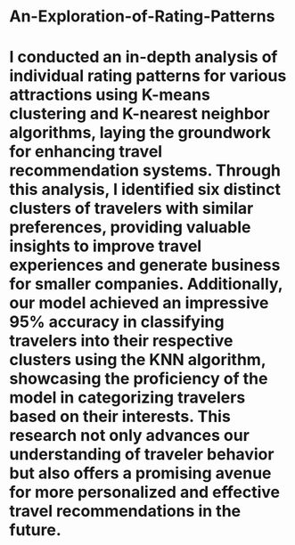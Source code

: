 # An-Exploration-of-Rating-Patterns

# I conducted an in-depth analysis of individual rating patterns for various attractions using K-means clustering and K-nearest neighbor algorithms, laying the groundwork for enhancing travel recommendation systems. Through this analysis, I identified six distinct clusters of travelers with similar preferences, providing valuable insights to improve travel experiences and generate business for smaller companies. Additionally, our model achieved an impressive 95% accuracy in classifying travelers into their respective clusters using the KNN algorithm, showcasing the proficiency of the model in categorizing travelers based on their interests. This research not only advances our understanding of traveler behavior but also offers a promising avenue for more personalized and effective travel recommendations in the future.
